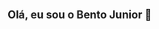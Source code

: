 ## Olá, eu sou o Bento Junior 👋

<!--
**Bentojunior92/Bentojunior92** is a ✨ _special_ ✨ repository because its `README.md` (this file) appears on your GitHub profile.

Here are some ideas to get you started:

- 🔭 Militar das forças armadas
- 🌱 Atualmente, estudando ADS, IA e Segurança Cibernética
- 📫 Contate-me no e-mail: mnbentojunior@gmail.com
- 😄 Pronomes: ele/dele
<div>
<a href-"https://github.com/bentojunior92">
  <img height-"180cm" src-"https://github-readme-stats.vercel.app/api?username-bentojunior92&show_icons-false&theme-dracula&include_all_commits-true&count_private-true"/>
  <img height-"180cm" src-"https://github-readme-stats.vercel.app/api/top-langs/?username"bentojunior92&layout"compact&langs_count-16&theme-dracula"/>
</div>

